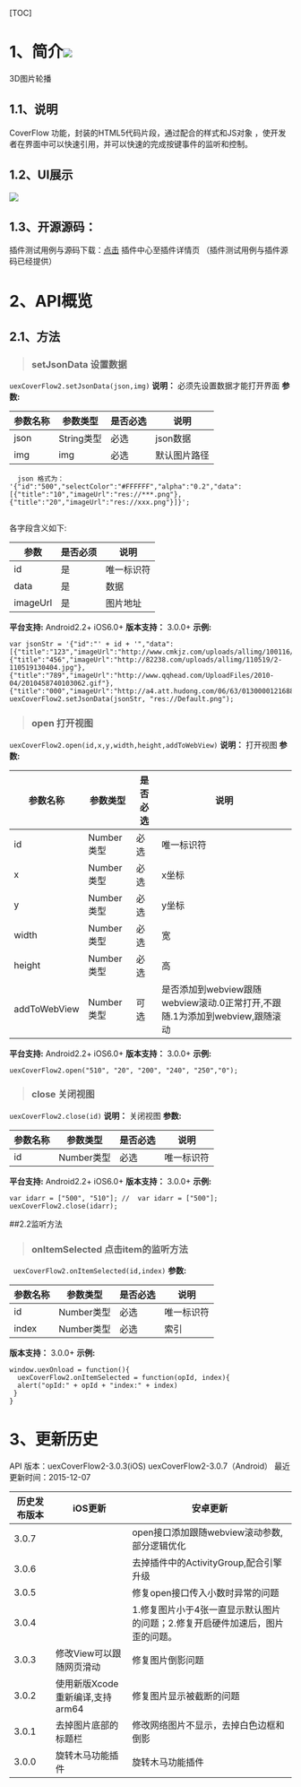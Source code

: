 [TOC]
# 1、简介[![](http://appcan-download.oss-cn-beijing.aliyuncs.com/%E5%85%AC%E6%B5%8B%2Fgf.png)]()
3D图片轮播
## 1.1、说明
CoverFlow 功能，封装的HTML5代码片段，通过配合的样式和JS对象 ，使开发者在界面中可以快速引用，并可以快速的完成按键事件的监听和控制。
## 1.2、UI展示
  
 ![](http://newdocx.appcan.cn/docximg/140050b2015n6c16e.png)
## 1.3、开源源码：
插件测试用例与源码下载：[点击](http://plugin.appcan.cn/details.html?id=163_index) 插件中心至插件详情页 （插件测试用例与插件源码已经提供）

# 2、API概览

## 2.1、方法
> ### setJsonData 设置数据

`uexCoverFlow2.setJsonData(json,img)`
**说明：**
必须先设置数据才能打开界面
**参数:**

|   参数名称|参数类型   | 是否必选  |  说明 |
| ------------ | ------------ | ------------ | ------------ |
| json  | String类型  |必选   | json数据  |
| img  | img  |必选   | 默认图片路径  |
 
````
  json 格式为：  '{"id":"500","selectColor":"#FFFFFF","alpha":"0.2","data":  [{"title":"10","imageUrl":"res://***.png"},  {"title":"20","imageUrl":"res://xxx.png"}]}';
  
````
各字段含义如下:

|参数|是否必须|说明|
|-----|-----|-----|
|id|是|唯一标识符|
|data|是|数据|
|imageUrl|是|图片地址|
 
**平台支持:**
Android2.2+
iOS6.0+
**版本支持：**
3.0.0+
**示例:**
```
var jsonStr = '{"id":"' + id + '","data":[{"title":"123","imageUrl":"http://www.cmkjz.com/uploads/allimg/100116/0134423.jpg"},{"title":"456","imageUrl":"http://82238.com/uploads/allimg/110519/2-110519130404.jpg"},{"title":"789","imageUrl":"http://www.qqhead.com/UploadFiles/2010-04/2010458740103062.gif"},{"title":"000","imageUrl":"http://a4.att.hudong.com/06/63/01300001216886130487639263274.jpg"}]}';
uexCoverFlow2.setJsonData(jsonStr, "res://Default.png");
```
> ### open 打开视图

`uexCoverFlow2.open(id,x,y,width,height,addToWebView)`
**说明：**
打开视图
**参数:**

|   参数名称|参数类型   | 是否必选  |  说明 |
| ------------ | ------------ | ------------ | ------------ |
| id  | Number类型  |必选   | 唯一标识符  |
| x  | Number类型  |必选   | x坐标  |
| y  | Number类型  |必选   | y坐标  |
| width  | Number类型  |必选   | 宽  |
| height  | Number类型  |必选   | 高  |
| addToWebView  | Number类型  |可选   | 是否添加到webview跟随webview滚动.0正常打开,不跟随.1为添加到webview,跟随滚动  |
 
**平台支持:**
Android2.2+
iOS6.0+
**版本支持：**
3.0.0+
**示例:**
```
uexCoverFlow2.open("510", "20", "200", "240", "250","0");
```
> ### close 关闭视图

`uexCoverFlow2.close(id)`
**说明：**
关闭视图
**参数:**

|   参数名称|参数类型   | 是否必选  |  说明 |
| ------------ | ------------ | ------------ | ------------ |
| id  | Number类型  |必选   | 唯一标识符  |
 
**平台支持:**
Android2.2+
iOS6.0+
**版本支持：**
3.0.0+
**示例:**
```
var idarr = ["500", "510"]; //  var idarr = ["500"];
uexCoverFlow2.close(idarr);
```
##2.2监听方法

> ### onItemSelected 点击item的监听方法

`
uexCoverFlow2.onItemSelected(id,index)`
**参数:**

|   参数名称|参数类型   | 是否必选  |  说明 |
| ------------ | ------------ | ------------ | ------------ |
| id  | Number类型  |必选   | 唯一标识符  |
| index  | Number类型  |必选   | 索引  |
 
**版本支持：**
3.0.0+
**示例:**

```
window.uexOnload = function(){
  uexCoverFlow2.onItemSelected = function(opId, index){
  alert("opId:" + opId + "index:" + index)
 }
}
```
# 3、更新历史
API 版本：uexCoverFlow2-3.0.3(iOS) uexCoverFlow2-3.0.7（Android）
最近更新时间：2015-12-07

|  历史发布版本 | iOS更新  | 安卓更新  |
| ------------ | ------------ | ------------ |
| 3.0.7  |   | open接口添加跟随webview滚动参数,部分逻辑优化  |
| 3.0.6  |   | 去掉插件中的ActivityGroup,配合引擎升级  |
| 3.0.5  |   | 修复open接口传入小数时异常的问题  |
| 3.0.4  |   | 1.修复图片小于4张一直显示默认图片的问题；2.修复开启硬件加速后，图片歪的问题。  |
| 3.0.3  |  修改View可以跟随网页滑动 | 修复图片倒影问题  |
| 3.0.2  |  使用新版Xcode重新编译,支持arm64 | 修复图片显示被截断的问题  |
| 3.0.1  | 去掉图片底部的标题栏| 修改网络图片不显示，去掉白色边框和倒影|
| 3.0.0  | 旋转木马功能插件  | 旋转木马功能插件|
